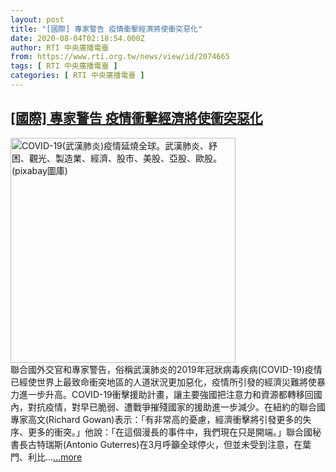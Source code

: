 ```yaml
---
layout: post
title: "[國際] 專家警告 疫情衝擊經濟將使衝突惡化"
date: 2020-08-04T02:18:54.000Z
author: RTI 中央廣播電臺
from: https://www.rti.org.tw/news/view/id/2074665
tags: [ RTI 中央廣播電臺 ]
categories: [ RTI 中央廣播電臺 ]
---
```

<!--1596507534000-->
[[國際] 專家警告 疫情衝擊經濟將使衝突惡化](https://www.rti.org.tw/news/view/id/2074665)
------

<div>
<img src="https://static.rti.org.tw/assets/thumbnails/2020/03/13/208d4d489cf0bc87f2e93c7c4964ac96.jpg" width="360" alt="COVID-19(武漢肺炎)疫情延燒全球。武漢肺炎、紓困、觀光、製造業、經濟、股市、美股、亞股、歐股。(pixabay圖庫)" title="COVID-19(武漢肺炎)疫情延燒全球。武漢肺炎、紓困、觀光、製造業、經濟、股市、美股、亞股、歐股。(pixabay圖庫)"><br>聯合國外交官和專家警告，俗稱武漢肺炎的2019年冠狀病毒疾病(COVID-19)疫情已經使世界上最致命衝突地區的人道狀況更加惡化，疫情所引發的經濟災難將使暴力進一步升高。COVID-19衝擊援助計畫，讓主要強國把注意力和資源都轉移回國內，對抗疫情，對早已脆弱、遭戰爭摧殘國家的援助進一步減少。在紐約的聯合國專家高文(Richard Gowan)表示：「有非常高的憂慮，經濟衝擊將引發更多的失序、更多的衝突。」他說：「在這個漫長的事件中，我們現在只是開端。」聯合國秘書長古特瑞斯(Antonio Guterres)在3月呼籲全球停火，但並未受到注意，在葉門、利比...<a target="_blank" href="https://www.rti.org.tw/news/view/id/2074665">...more</a>
</div>
